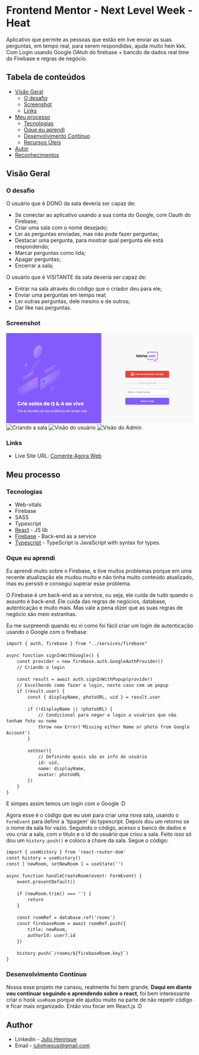 # Frontend Mentor - Next Level Week - Heat

Aplicativo que permite as pessoas que estão em live enviar as suas perguntas, em tempo real, para serem respondidas, ajuda muito hein kkk. Com Login usando Google OAtuh do firebase + bancdo de dados real time do Firebase e regras de negócio.

## Tabela de conteúdos

- [Visão Geral](#visao-geral)
  - [O desafio](#o-desafio)
  - [Screenshot](#screenshot)
  - [Links](#links)
- [Meu processo](#meu-processo)
  - [Tecnologias](#tecnologias)
  - [Oque eu aprendi](#oque-eu-aprendi)
  - [Desenvolvimento Continuo](#development-continuo)
  - [Recursos Úteis](#recursos-uteis)
- [Autor](#autor)
- [Reconhecimentos](#reconhecimentos)


## Visão Geral

### O desafio

O usuário que é DONO da sala deveria ser capaz de:
- Se conectar ao aplicativo usando a sua conta do Google, com Oauth do Firebase;
- Criar uma sala com o nome desejado;
- Ler as perguntas enviadas, mas não pode fazer perguntas;
- Destacar uma pergunta, para mostrar qual pergunta ele está respondendo;
- Marcar perguntas como lida;
- Apagar perguntas;
- Encerrar a sala;


O usuário que é VISITANTE da sala deveria ser capaz de:
- Entrar na sala através do código que o criador deu para ele;
- Enviar uma perguntas em tempo real;
- Ler outras perguntas, dele mesmo e de outros;
- Dar like nas perguntas.

### Screenshot

![Tela de Login](./src/assets/screenshot/respondeai.png)
![Criando a sala](./src/assets/respondeai2.png)
![Visão do usuário](./src/assets/respondeai3.png)
![Visão do Admin](./src/assets/respondeai4.png)

### Links

- Live Site URL: [Comente Agora Web]()

## Meu processo

### Tecnologias

- Web-vitals
- Firebase
- SASS
- Typescript
- [React](https://reactjs.org/) - JS lib
- [Firebase](https://firebase.google.com/) - Back-end as a service
- [Typescript](https://www.typescriptlang.org/) - TypeScript is JavaScript with syntax for types.

### Oque eu aprendi

Eu aprendi muito sobre o Firebase, e tive muitos problemas porque em uma recente atualização ele mudou muito e não tinha muito conteúdo atualizado, mas eu persisti e consegui superar esse problema.

O Firebase é um back-end as a service, ou seja, ele cuida de tudo quando o assunto é back-end. 
Ele cuida das regras de negócios, database, autenticação e muito mais.
Mas vale a pena dizer que as suas regras de negócio são meio estranhas.

Eu me surpreendi quando eu vi como foi fácil criar um login de autenticação usando o Google com o firebase:
```tsx
import { auth, firebase } from "../services/firebase"

async function signInWithGoogle() {
    const provider = new firebase.auth.GoogleAuthProvider() 
    // Criando o login

    const result = await auth.signInWithPopup(provider) 
    // Escolhendo como fazer o login, neste caso com um popup
    if (result.user) {
        const { displayName, photoURL, uid } = result.user

        if (!displayName || !photoURL) { 
            // Condicional para negar o login a usuários que não tenham foto ou nome
            throw new Error('Missing either Name or photo from Google Account')
        }

        setUser({ 
            // Definindo quais são as info do usuário
            id: uid,
            name: displayName,
            avatar: photoURL
        })
    }
}
```
E simpes assim temos um login com o Google :D


Agora esse é o código que eu usei para criar uma nova sala, usando o `FormEvent` para definir a 'tipagem' do typescript.
Depois dou um retorno se o nome da sala for vazio.
Seguindo o código, acesso o banco de dados e vou criar a sala, com o titulo e o id do usuário que criou a sala.
Feito isso só dou um `history.push()` e coloco a chave da sala.
Segue o código:
```tsx
import { useHistory } from 'react-router-dom'
const history = useHistory()
const [ newRoom, setNewRoom ] = useState('')

async function handleCreateRoom(event: FormEvent) {
    event.preventDefault()

    if (newRoom.trim() === '') {
        return
    }

    const roomRef = database.ref('rooms')
    const firebaseRoom = await roomRef.push({
        title: newRoom,
        authorId: user?.id
    })

    history.push(`/rooms/${firebaseRoom.key}`)
}
```

### Desenvolvimento Continuo

Nossa esse projeto me cansou, realmente foi bem grande. **Daqui em diante vou continuar seguindo e aprendendo sobre o react**, foi bem interessante criar o hook `useRoom` porque ele ajudou muito na parte de não repetir código e ficar mais organizado.
Então vou focar em React.js :D

## Author

- Linkedin - [Julio Henrique](https://www.linkedin.com/in/julio-h/)
- Email - juliohjesus@gmail.com
